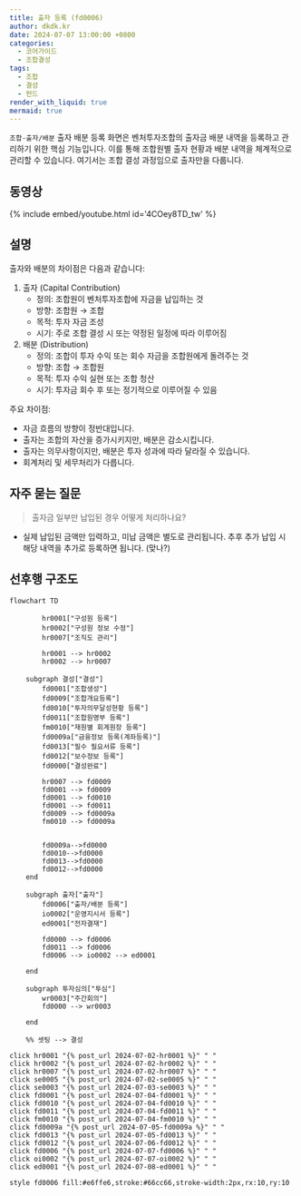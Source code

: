 ```yaml
---
title: 출자 등록 (fd0006)
author: dkdk.kr
date: 2024-07-07 13:00:00 +0800
categories:
  - 코어가이드
  - 조합결성
tags:
  - 조합
  - 결성
  - 펀드
render_with_liquid: true
mermaid: true
---
```

`조합-출자/배분` 출자 배분 등록 화면은 벤처투자조합의 출자금 배분 내역을 등록하고 관리하기 위한 핵심 기능입니다. 이를 통해 조합원별 출자 현황과 배분 내역을 체계적으로 관리할 수 있습니다. 여기서는 조합 결성 과정임으로 출자만을 다룹니다.

## 동영상

{% include embed/youtube.html id='4COey8TD_tw' %}

## 설명

출자와 배분의 차이점은 다음과 같습니다:

1. 출자 (Capital Contribution)
    - 정의: 조합원이 벤처투자조합에 자금을 납입하는 것
    - 방향: 조합원 → 조합
    - 목적: 투자 자금 조성
    - 시기: 주로 조합 결성 시 또는 약정된 일정에 따라 이루어짐
2. 배분 (Distribution)
    - 정의: 조합이 투자 수익 또는 회수 자금을 조합원에게 돌려주는 것
    - 방향: 조합 → 조합원
    - 목적: 투자 수익 실현 또는 조합 청산
    - 시기: 투자금 회수 후 또는 정기적으로 이루어질 수 있음

주요 차이점:

- 자금 흐름의 방향이 정반대입니다.
- 출자는 조합의 자산을 증가시키지만, 배분은 감소시킵니다.
- 출자는 의무사항이지만, 배분은 투자 성과에 따라 달라질 수 있습니다.
- 회계처리 및 세무처리가 다릅니다.


## 자주 묻는 질문

> 출자금 일부만 납입된 경우 어떻게 처리하나요?

- 실제 납입된 금액만 입력하고, 미납 금액은 별도로 관리됩니다. 추후 추가 납입 시 해당 내역을 추가로 등록하면 됩니다. (맞나?)




## 선후행 구조도

```mermaid
flowchart TD

        hr0001["구성원 등록"]
        hr0002["구성원 정보 수정"]
        hr0007["조직도 관리"]

        hr0001 --> hr0002
        hr0002 --> hr0007

    subgraph 결성["결성"]
        fd0001["조합생성"]
        fd0009["조합개요등록"]
        fd0010["투자의무달성현황 등록"]
        fd0011["조합원명부 등록"]
        fm0010["재원별 회계원장 등록"]
        fd0009a["금융정보 등록(계좌등록)"]
        fd0013["필수 필요서류 등록"]
        fd0012["보수정보 등록"]
        fd0000["결성완료"]

        hr0007 --> fd0009
        fd0001 --> fd0009
        fd0001 --> fd0010
        fd0001 --> fd0011 
        fd0009 --> fd0009a 
        fm0010 --> fd0009a


        fd0009a-->fd0000
        fd0010-->fd0000
        fd0013-->fd0000
        fd0012-->fd0000
    end

    subgraph 출자["출자"]
        fd0006["출자/배분 등록"]
        io0002["운영지시서 등록"]
        ed0001["전자결재"]

        fd0000 --> fd0006
        fd0011 --> fd0006
        fd0006 --> io0002 --> ed0001

    end

    subgraph 투자심의["투심"]
        wr0003["주간회의"]
        fd0000 --> wr0003

    end

    %% 셋팅 --> 결성
    
click hr0001 "{% post_url 2024-07-02-hr0001 %}" " "
click hr0002 "{% post_url 2024-07-02-hr0002 %}" " "
click hr0007 "{% post_url 2024-07-02-hr0007 %}" " "
click se0005 "{% post_url 2024-07-02-se0005 %}" " "
click se0003 "{% post_url 2024-07-03-se0003 %}" " "
click fd0001 "{% post_url 2024-07-04-fd0001 %}" " "
click fd0010 "{% post_url 2024-07-04-fd0010 %}" " "
click fd0011 "{% post_url 2024-07-04-fd0011 %}" " "
click fm0010 "{% post_url 2024-07-04-fm0010 %}" " "
click fd0009a "{% post_url 2024-07-05-fd0009a %}" " "
click fd0013 "{% post_url 2024-07-05-fd0013 %}" " "
click fd0012 "{% post_url 2024-07-06-fd0012 %}" " "
click fd0006 "{% post_url 2024-07-07-fd0006 %}" " "
click oi0002 "{% post_url 2024-07-07-oi0002 %}" " "
click ed0001 "{% post_url 2024-07-08-ed0001 %}" " "

style fd0006 fill:#e6ffe6,stroke:#66cc66,stroke-width:2px,rx:10,ry:10
```
